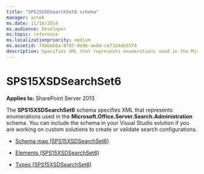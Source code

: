 ```yaml
---
title: "SPS15XSDSearchSet6 schema"
manager: arnek
ms.date: 11/16/2014
ms.audience: Developer
ms.topic: reference
ms.localizationpriority: medium
ms.assetid: fdb6eb6a-0f87-8e96-ae04-ce71b4ab55f4
description: Specifies XML that represents enumerations used in the Microsoft.Office.Server.Search.Administration schema.
---
```


# SPS15XSDSearchSet6

**Applies to:** SharePoint Server 2013

The **SPS15XSDSearchSet6** schema specifies XML that represents enumerations used in the **Microsoft.Office.Server.Search.Administration** schema. You can include the schema in your Visual Studio solution if you are working on custom solutions to create or validate search configurations.

- [Schema map (SPS15XSDSearchSet6)](schema-map-sps15xsdsearchset6.md)

- [Elements (SPS15XSDSearchSet6)](elements-sps15xsdsearchset6.md)

- [Types (SPS15XSDSearchSet6)](types-sps15xsdsearchset6.md)
